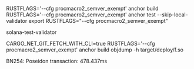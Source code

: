 RUSTFLAGS='--cfg procmacro2_semver_exempt' anchor build
RUSTFLAGS='--cfg procmacro2_semver_exempt' anchor test --skip-local-validator
export RUSTFLAGS="--cfg procmacro2_semver_exempt"   

solana-test-validator

CARGO_NET_GIT_FETCH_WITH_CLI=true  RUSTFLAGS='--cfg procmacro2_semver_exempt' anchor build 
objdump -h target/deploy/f.so

BN254:
Poseidon transaction: 478.437ms